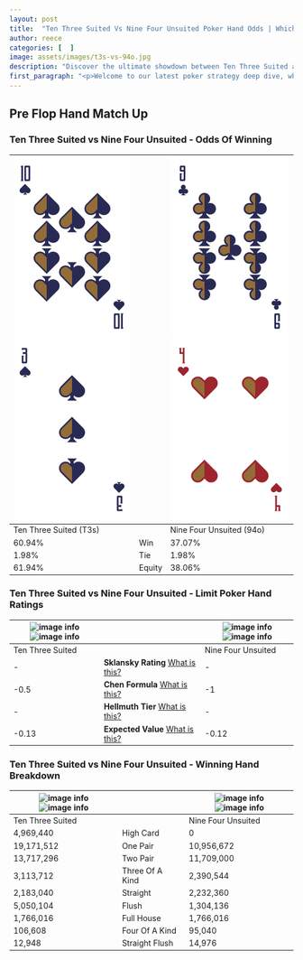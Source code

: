 ```yaml
---
layout: post
title:  "Ten Three Suited Vs Nine Four Unsuited Poker Hand Odds | Which Is The Better Hand In Poker? A Complete Guide"
author: reece
categories: [  ]
image: assets/images/t3s-vs-94o.jpg
description: "Discover the ultimate showdown between Ten Three Suited and Nine Four Unsuited in poker! Uncover the odds, strategies, and scenarios where one hand triumphs over the other. Get ready to up your poker game with this thrilling analysis."
first_paragraph: "<p>Welcome to our latest poker strategy deep dive, where we're pitting two distinct hands against each other in a high-stakes showdown: Ten Three Suited vs Nine Four Unsuited.</p><p>In the dynamic world of poker, every decision counts, and knowing which hand holds the upper hand is key to your success at the table.</p><p>In this article, we'll dissect these two hands, explore the scenarios where one dominates the other, and equip you with the knowledge to make strategic choices that can tip the odds in your favor.</p><p>Get ready to unravel the intriguing dynamics of these poker hands and elevate your game to new heights.</p>"
---
```




[comment]: # (sp0)

## Pre Flop Hand Match Up

<div class="table hand-ratings" markdown="1"> 



### Ten Three Suited vs Nine Four Unsuited - Odds Of Winning


    
| ![image info](assets/images/hand1/t.png) ![image info](assets/images/hand1/3.png) |  | ![image info](assets/images/hand2/9.png) ![image info](assets/images/hand2/4o.png) |
| -------- | -------- | -------- |
| Ten Three Suited (T3s) |  | Nine Four Unsuited (94o) |
| 60.94% | Win | 37.07% |
| 1.98% | Tie | 1.98% |
| 61.94% | Equity | 38.06% |




[comment]: # (sp1)



### Ten Three Suited vs Nine Four Unsuited - Limit Poker Hand Ratings


    
| ![image info](https://www.riverpairs.com/assets/images/hand1/t.png) ![image info](https://www.riverpairs.com/assets/images/hand1/3.png) |  | ![image info](https://www.riverpairs.com/assets/images/hand2/9.png) ![image info](https://www.riverpairs.com/assets/images/hand2/4o.png) |
| -------- | -------- | -------- |
| Ten Three Suited |  | Nine Four Unsuited |
| - | **Sklansky Rating** [What is this?](/sklansky-rating-explained) | - |
| -0.5 | **Chen Formula** [What is this?](/chen-formula-explained) | -1 |
| - | **Hellmuth Tier** [What is this?](/Hellmuth-tier-explained) | - |
| -0.13 | **Expected Value** [What is this?](/expected-value-explained) | -0.12 |




[comment]: # (sp2)



### Ten Three Suited vs Nine Four Unsuited - Winning Hand Breakdown


    
| ![image info](https://www.riverpairs.com/assets/images/hand1/t.png) ![image info](https://www.riverpairs.com/assets/images/hand1/3.png) |  | ![image info](https://www.riverpairs.com/assets/images/hand2/9.png) ![image info](https://www.riverpairs.com/assets/images/hand2/4o.png) |
| -------- | -------- | -------- |
| Ten Three Suited |  | Nine Four Unsuited |
| 4,969,440 | High Card | 0 |
| 19,171,512 | One Pair | 10,956,672 |
| 13,717,296 | Two Pair | 11,709,000 |
| 3,113,712 | Three Of A Kind | 2,390,544 |
| 2,183,040 | Straight | 2,232,360 |
| 5,050,104 | Flush | 1,304,136 |
| 1,766,016 | Full House | 1,766,016 |
| 106,608 | Four Of A Kind | 95,040 |
| 12,948 | Straight Flush | 14,976 |




[comment]: # (sp3)



</div>

[comment]: # (sp4)



[comment]: # (sp5)

